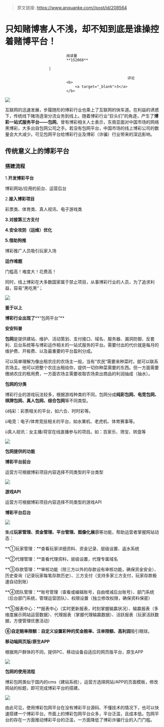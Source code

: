> 原文链接: https://www.anquanke.com//post/id/208564 


# 只知赌博害人不浅，却不知到底是谁操控着赌博平台！


                                阅读量   
                                **152068**
                            
                        |
                        
                                                            评论
                                <b>
                                    <a target="_blank">3</a>
                                </b>
                                                                                    



[![](https://p2.ssl.qhimg.com/t019b78839af9cde9e7.png)](https://p2.ssl.qhimg.com/t019b78839af9cde9e7.png)

互联网的迅速发展，步履随形的博彩行业也乘上了互联网的快车道。在利益的诱惑下，传统线下赌场逐渐分流业务到线上。随着博彩行业“巨头们”的角逐，产生了**博彩一站式服务平台——包网**。曾有博彩相关人士表示，东南亚面对中国市场的网络黑博彩，大多出自包网公司之手。若没有包网平台，中国市场的线上博彩公司的数量会大大减少。可见包网平台给博彩行业及博彩（诈骗）行业带来的深远影响。

## 传统意义上的博彩平台

### **搭建流程**

1.**开发博彩平台**

博彩网站/应用的前台、运营后台

2.**接入博彩项目**

彩票类、体育类、真人视讯、电子游戏类

**3.对接第三方支付**

**4.安全攻防（运维）优化**

**5.借助狗推**

博彩推广人员吸引玩家入场

**运作难题**

门槛高！难度大！花费高！

同时，线上博彩在大多数国家属于禁止项目，从事博彩行业的人员，为了追求利益，容易“黑吃黑“；

[![](https://p4.ssl.qhimg.com/t01d492d0b25ad82b6e.png)](https://p4.ssl.qhimg.com/t01d492d0b25ad82b6e.png)

**鉴于以上**

**博彩行业出现了****“包网平台”**

**安安科普**

**包网**是提供建站、维护、活动策划、支付接口、域名、服务器、漏洞防御、反套利、后台系统等与博彩运作相关的一站式服务的平台。需要付出的代价就是每月的维护费、开板费、以及最重要的平台盈利分成。

可以简单理解为像出租农庄的农场主一般，当有“农民“需要来种菜时，就可以联系农场主。他可以把整个农庄出租给你，提供一切你种菜需要的东西。但一方面需要缴纳农庄的租用费，一方面农场主需要收取农场卖出商品的利润抽成（抽水）。

**包网的分类**

博彩行业的游戏玩法较多，根据游戏种类的不同，包网分成**纯彩包网、电竞包网、棋牌包网、真人包网、综合包网**等不同类型。

ü纯彩：彩票相关的平台，如六合、时时彩等。

ü电竞：电子/体育竞技相关的平台，如水果机、老虎机、体育赛事等。

ü真人视讯：女主播/荷官在线直播参与的项目。如：百家乐、筛宝、转盘等

[![](https://p2.ssl.qhimg.com/t01131013e7401cc7c8.png)](https://p2.ssl.qhimg.com/t01131013e7401cc7c8.png)

**包网提供的功能**

**博彩平台前台**

运营方可根据博彩项目内容选择不同类型的平台类型

[![](https://p1.ssl.qhimg.com/t0123a73d80b9df1ba6.jpg)](https://p1.ssl.qhimg.com/t0123a73d80b9df1ba6.jpg)

**游戏API**

运营方可根据博彩项目内容选择不同类型的游戏API

**博彩平台后台**

[![](https://p5.ssl.qhimg.com/t01061edd8ff51638f2.png)](https://p5.ssl.qhimg.com/t01061edd8ff51638f2.png)

集成**玩家管理、资金管理、平台管理、图像化展示**等功能，帮助运营者掌握网站动态：

**①玩家管理：**查看玩家详细资料、资金记录、层级设置、返水系统

**②代理管理：**查看代理资料，层级设置，代理专属域名

**③存款管理：**审核功能（除三方以外的存款设有审核功能，确保资金安全）、历史查询（记录玩家每笔存款历史）、三方支付（支持多家三方支付，玩家存款极速自动到账）

**④团队管理：**账号管理（查看或编辑账号，自由增减后台账号）、部门系统（后台部门系统，管理运营团队）、权限设置（独立修改权限，确保资料保密）

**⑤报表中心：**报表中心（实时更新报表，时刻掌握输嬴状况）、输嬴报表（多维度展示网站运营数据）、代理报表（掌握代理输嬴数据）、活跃报表（玩家活跃数据，方便管理优惠活动）

**⑥自定赔率限额：**自定义**设置彩种的奖金赔率、注单限额、高利润**吸引眼球。

**移动端网页版/原生APP**

根据用户群体的不同，提供PC、移动设备自适应的网页版平台，原生APP

[![](https://p5.ssl.qhimg.com/t014c9732972186125f.jpg)](https://p5.ssl.qhimg.com/t014c9732972186125f.jpg)

**包网的使用流程**

博彩包网类似于国内的cms（建站系统），运营方选择网站/APP的页面模板，修改网站的标题，即可完成博彩平台的搭建。

[![](https://p3.ssl.qhimg.com/t0157ee76ca14c11b91.jpg)](https://p3.ssl.qhimg.com/t0157ee76ca14c11b91.jpg)

由此可见，使用博彩包网平台在没有博彩平台源码、不懂技术的情况下，也可以快速搭建一个博彩平台。市面上的博彩包网平台众多，平台泛滥，且成本低。包网平台的存在一方面推动博彩平台的泛滥，一方面降低了博彩诈骗行业的入门门槛。
